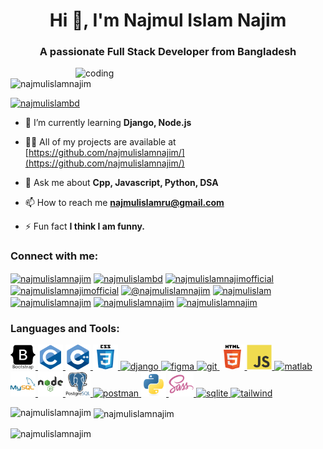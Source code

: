 
<h1 align="center">Hi 👋, I'm Najmul Islam Najim</h1>
<h3 align="center">A passionate Full Stack Developer from Bangladesh</h3>
<img align="right" width="400" src="https://granroyalleigarape.com.br/wp-content/uploads/2021/05/programmer.gif" alt="coding">

<p align="left"> <img src="https://komarev.com/ghpvc/?username=najmulislamnajim&label=Profile%20views&color=0e75b6&style=flat" alt="najmulislamnajim" /> </p>

<p align="left"> <a href="https://twitter.com/najmulislambd" target="blank"><img src="https://img.shields.io/twitter/follow/najmulislambd?logo=twitter&style=for-the-badge" alt="najmulislambd" /></a> </p>

- 🌱 I’m currently learning **Django, Node.js**

- 👨‍💻 All of my projects are available at [https://github.com/najmulislamnajim/](https://github.com/najmulislamnajim/)

- 💬 Ask me about **Cpp, Javascript, Python, DSA**

- 📫 How to reach me **najmulislamru@gmail.com**

- ⚡ Fun fact **I think I am funny.**

<h3 align="left">Connect with me:</h3>
<p align="left">
<a href="https://dev.to/najmulislamnajim" target="blank"><img align="center" src="https://raw.githubusercontent.com/rahuldkjain/github-profile-readme-generator/master/src/images/icons/Social/devto.svg" alt="najmulislamnajim" height="30" width="40" /></a>
<a href="https://twitter.com/najmulislambd" target="blank"><img align="center" src="https://raw.githubusercontent.com/rahuldkjain/github-profile-readme-generator/master/src/images/icons/Social/twitter.svg" alt="najmulislambd" height="30" width="40" /></a>
<a href="https://linkedin.com/in/najmulislamnajimofficial" target="blank"><img align="center" src="https://raw.githubusercontent.com/rahuldkjain/github-profile-readme-generator/master/src/images/icons/Social/linked-in-alt.svg" alt="najmulislamnajimofficial" height="30" width="40" /></a>
<a href="https://fb.com/najmulislamnajimofficial" target="blank"><img align="center" src="https://raw.githubusercontent.com/rahuldkjain/github-profile-readme-generator/master/src/images/icons/Social/facebook.svg" alt="najmulislamnajimofficial" height="30" width="40" /></a>
<a href="https://medium.com/@najmulislamnajim" target="blank"><img align="center" src="https://raw.githubusercontent.com/rahuldkjain/github-profile-readme-generator/master/src/images/icons/Social/medium.svg" alt="@najmulislamnajim" height="30" width="40" /></a>
<a href="https://www.codechef.com/users/najmulislam" target="blank"><img align="center" src="https://cdn.jsdelivr.net/npm/simple-icons@3.1.0/icons/codechef.svg" alt="najmulislam" height="30" width="40" /></a>
<a href="https://www.hackerrank.com/najmulislamnajim" target="blank"><img align="center" src="https://raw.githubusercontent.com/rahuldkjain/github-profile-readme-generator/master/src/images/icons/Social/hackerrank.svg" alt="najmulislamnajim" height="30" width="40" /></a>
<a href="https://codeforces.com/profile/najmulislamnajim" target="blank"><img align="center" src="https://raw.githubusercontent.com/rahuldkjain/github-profile-readme-generator/master/src/images/icons/Social/codeforces.svg" alt="najmulislamnajim" height="30" width="40" /></a>
<a href="https://www.leetcode.com/najmulislamnajim" target="blank"><img align="center" src="https://raw.githubusercontent.com/rahuldkjain/github-profile-readme-generator/master/src/images/icons/Social/leet-code.svg" alt="najmulislamnajim" height="30" width="40" /></a>
</p>

<h3 align="left">Languages and Tools:</h3>
<p align="left"> <a href="https://getbootstrap.com" target="_blank" rel="noreferrer"> <img src="https://raw.githubusercontent.com/devicons/devicon/master/icons/bootstrap/bootstrap-plain-wordmark.svg" alt="bootstrap" width="40" height="40"/> </a> <a href="https://www.cprogramming.com/" target="_blank" rel="noreferrer"> <img src="https://raw.githubusercontent.com/devicons/devicon/master/icons/c/c-original.svg" alt="c" width="40" height="40"/> </a> <a href="https://www.w3schools.com/cpp/" target="_blank" rel="noreferrer"> <img src="https://raw.githubusercontent.com/devicons/devicon/master/icons/cplusplus/cplusplus-original.svg" alt="cplusplus" width="40" height="40"/> </a> <a href="https://www.w3schools.com/css/" target="_blank" rel="noreferrer"> <img src="https://raw.githubusercontent.com/devicons/devicon/master/icons/css3/css3-original-wordmark.svg" alt="css3" width="40" height="40"/> </a> <a href="https://www.djangoproject.com/" target="_blank" rel="noreferrer"> <img src="https://cdn.worldvectorlogo.com/logos/django.svg" alt="django" width="40" height="40"/> </a> <a href="https://www.figma.com/" target="_blank" rel="noreferrer"> <img src="https://www.vectorlogo.zone/logos/figma/figma-icon.svg" alt="figma" width="40" height="40"/> </a> <a href="https://git-scm.com/" target="_blank" rel="noreferrer"> <img src="https://www.vectorlogo.zone/logos/git-scm/git-scm-icon.svg" alt="git" width="40" height="40"/> </a> <a href="https://www.w3.org/html/" target="_blank" rel="noreferrer"> <img src="https://raw.githubusercontent.com/devicons/devicon/master/icons/html5/html5-original-wordmark.svg" alt="html5" width="40" height="40"/> </a> <a href="https://developer.mozilla.org/en-US/docs/Web/JavaScript" target="_blank" rel="noreferrer"> <img src="https://raw.githubusercontent.com/devicons/devicon/master/icons/javascript/javascript-original.svg" alt="javascript" width="40" height="40"/> </a> <a href="https://www.mathworks.com/" target="_blank" rel="noreferrer"> <img src="https://upload.wikimedia.org/wikipedia/commons/2/21/Matlab_Logo.png" alt="matlab" width="40" height="40"/> </a> <a href="https://www.mysql.com/" target="_blank" rel="noreferrer"> <img src="https://raw.githubusercontent.com/devicons/devicon/master/icons/mysql/mysql-original-wordmark.svg" alt="mysql" width="40" height="40"/> </a> <a href="https://nodejs.org" target="_blank" rel="noreferrer"> <img src="https://raw.githubusercontent.com/devicons/devicon/master/icons/nodejs/nodejs-original-wordmark.svg" alt="nodejs" width="40" height="40"/> </a> <a href="https://www.postgresql.org" target="_blank" rel="noreferrer"> <img src="https://raw.githubusercontent.com/devicons/devicon/master/icons/postgresql/postgresql-original-wordmark.svg" alt="postgresql" width="40" height="40"/> </a> <a href="https://postman.com" target="_blank" rel="noreferrer"> <img src="https://www.vectorlogo.zone/logos/getpostman/getpostman-icon.svg" alt="postman" width="40" height="40"/> </a> <a href="https://www.python.org" target="_blank" rel="noreferrer"> <img src="https://raw.githubusercontent.com/devicons/devicon/master/icons/python/python-original.svg" alt="python" width="40" height="40"/> </a> <a href="https://sass-lang.com" target="_blank" rel="noreferrer"> <img src="https://raw.githubusercontent.com/devicons/devicon/master/icons/sass/sass-original.svg" alt="sass" width="40" height="40"/> </a> <a href="https://www.sqlite.org/" target="_blank" rel="noreferrer"> <img src="https://www.vectorlogo.zone/logos/sqlite/sqlite-icon.svg" alt="sqlite" width="40" height="40"/> </a> <a href="https://tailwindcss.com/" target="_blank" rel="noreferrer"> <img src="https://www.vectorlogo.zone/logos/tailwindcss/tailwindcss-icon.svg" alt="tailwind" width="40" height="40"/> </a> </p>

<p><img align="left" src="https://github-readme-stats.vercel.app/api/top-langs?username=najmulislamnajim&show_icons=true&locale=en&layout=compact" alt="najmulislamnajim" /></p>

<p>&nbsp;<img align="center" src="https://github-readme-stats.vercel.app/api?username=najmulislamnajim&show_icons=true&locale=en" alt="najmulislamnajim" /></p>

<p><img align="center" src="https://github-readme-streak-stats.herokuapp.com/?user=najmulislamnajim&" alt="najmulislamnajim" /></p>
